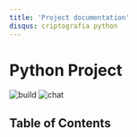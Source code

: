 ```yaml
---
title: 'Project documentation'
disqus: criptografia python
---
```


Python Project
===
![build](https://img.shields.io/appveyor/ci/:user/:repo.svg)
![chat](https://img.shields.io/discord/:serverId.svg)

## Table of Contents

